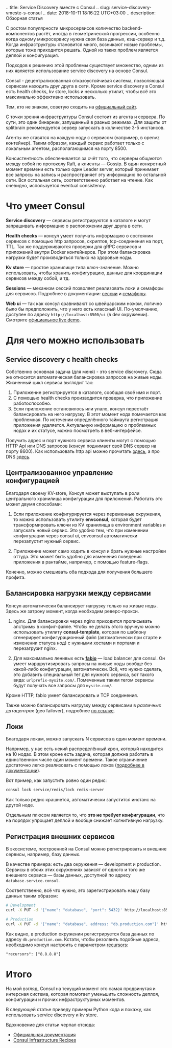.. title: Service Discovery вместе с Consul
.. slug: service-discovery-vmeste-s-consul
.. date: 2018-10-11 18:16:22 UTC+03:00
.. description: Обзорная статья


С ростом популярности микросервисов количество backend-компонентов растёт, иногда в геометрической прогрессии, особенно когда одному микросервису нужна своя база данных, кэш-сервер и т.д. Когда инфраструктуры становится много, возникают новые проблемы, которые тоже приходится решать. Одной из таких проблем является деплой и конфигурация.

Подходов к решению этой проблемы существует множество, одним из них является использование service discovery на основе Consul.

Consul - децентрализованная отказоустойчивая система, позволяющая сервисам находить друг друга в сети. Кроме service discovery в Consul есть health checks, kv store, locks и несколько утилит, чтобы всё это максимально эффективно использовать.

Тем, кто не знаком, советую сходить на [официальный сайт](https://www.consul.io).

С точки зрения инфраструктуры Consul состоит из агента и сервера. По сути, это один бинарник, запущенный в разных режимах. Для защиты от splitbrain рекомендуется сервер запускать в количестве 3-5 инстансов.

Агенты же ставятся на каждую ноду с сервисом (например, в openvz контейнер). Таким образом, каждый сервис работает только с локальным агентом, располагающимся на порту 8500.

Консистентность обеспечивается за счёт того, что серверы общаются между собой по протоколу Raft, а клиенты — Gossip. В один конкретный момент времени есть только один Leader server, который принимает все запросы на запись и распространяет эту информацию по остальной сети. Вся остальная сеть, соответственно работает на чтение. Как очевидно, используется eventual consistency.

# Что умеет Consul

**Service discovery** — сервисы регистрируются в каталоге и могут запрашивать информацию о расположении друг друга в сети.

**Health checks** — консул умеет получать информацию о состоянии сервисов c помощью http запросов, скриптов, tcp-соединения на порт, TTL. Так же поддерживаются проверки для gRPC сервисов и приложений внутри Docker контейнеров. При этом балансировка нагрузки будет производиться только на здоровые ноды.

**Kv store** — простое хранилище типа ключ-значение. Можно использовать, чтобы хранить конфигурацию, данные для координации сервисов между собой, и тд.

**Sessions** — механизм сессий позволяет реализовать локи и семафоры для сервисов. Подробнее в документации: [сессии](https://www.consul.io/docs/internals/sessions.html) и [семафоры](https://www.consul.io/docs/guides/semaphore.html).

**Web ui** — так как консул сравнивают со швейцарским ножом, логично было бы предположить, что у него есть классный UI. По-умолчанию, доступен по адресу `http://localhost:8500/ui` (в dev окружении). Смотрите [официальное live demo](https://demo.consul.io/ui/dc1/services).


# Для чего можно использовать

## Service discovery с health checks

Собственно основная задача (для меня) - это service discrovery. Сюда же относится автоматическая балансировка запросов на живые ноды. Жизненный цикл сервиса выглядит так:

1. Приложение регистрируется в каталоге, сообщая своё имя и порт. 
2. С помощью health checks производится проверка, что приложение работоспособно.
3. Если приложение остановилось или упало, консул перестаёт балансировать на него нагрузку. В этот момент нода помечается как проблемная. По истечении определённого таймаута регистрация приложения удаляется. Актуальную информацию о проблемных нодах и их статусе, можно посмотреть в веб-интерфейсе.

Получить адрес и порт нужного сервиса клиенты могут с помощью HTTP Api или DNS запросов (консул поднимает свой DNS сервер на порту 8600).
Как использовать http api можно прочитать [здесь](https://www.consul.io/api/health.html#list-nodes-for-service), а про DNS [здесь](https://www.consul.io/docs/agent/dns.html).


## Централизованное управление конфигурацией

Благодаря своему KV-store, Консул может выступать в роли центрального хранилища конфигурации для приложений. Работать это может двумя способами:

1. Если приложение конфигурируется через переменные окружения, то можно использовать утилиту **envconsul**, которая будет трансформировать ключи из KV хранилища в environment variables и запускать новый сервис. Это удобно тем, что при изменении конфигурации через consul ui, envconsul автоматически перезапустит нужный сервис.

2. Приложение может само ходить в консул и брать нужные настройки оттуда. Это может быть удобно для изменения поведения приложения в рантайме, например, с помощью feature-flags.

Конечно, можно смешивать оба подхода для получения большего профита.


## Балансировка нагрузки между сервисами

Консул автоматически балансирует нагрузку только на живые ноды. Здесь же затрону момент, когда необходим реверс-прокси.

1. nginx. Для балансировки через nginx приходится прописывать апстримы в конфиг-файле. Чтобы не делать этого вручную можно использовать утилиту **consul-template**, которая по шаблону сгенерирует конфигурационный файл (автоматически при старте и изменении статуса нод) с нужными хостами и портами и перезагрузит nginx.

2. Для максимально ленивых есть [**fabio**](https://github.com/fabiolb/fabio) — load balancer для consul. Он умеет маршрутизировать запросы на живые ноды вообще без какой-либо конфигурации, автоматически. Всё, что нужно сделать, это добавить специальный тег для нужного сервиса, вот такого вида: `urlprefix-mysite.com/`. Помеченные таким тегом сервисы будут получать все запросы для `mysite.com/`.

Кроме HTTP, fabio умеет балансировать и TCP соединения.


Также можно балансировать нагрузку между сервисами в *различных датацентрах* (geo failover), подробнее [по ссылке](https://www.consul.io/docs/guides/geo-failover.html).


## Локи

Благодаря локам, можно запускать N сервисов в один момент времени.

Например, у нас есть некий распределённый крон, который находится на 10 нодах. В этом кроне есть задача, которая должна работать в единственном числе один момент времени. Такое ограничение достаточно легко реализовать с помощью локов ([подробнее в документации](https://www.consul.io/docs/commands/lock.html)).

Вот пример, как запустить ровно один редис:

```bash
consul lock service/redis/lock redis-server
```

Как только редис крашнется, автоматически запустится инстанс на другой ноде.

Отдельным плюсом является то, что **это не требует конфигурации**, что на порядок упрощает деплой и вообще снижает когнитивную нагрузку.


## Регистрация внешних сервисов

В экосистеме, построенной на Consul можно регистрировать и внешние сервисы, например, базу данных.

В качестве примера: есть два окружения — development и production. Сервисы в обоих этих окружениях зависят от одного и того же внешнего сервиса — базы данных, доступной по адресу `database.service.consul`.

Соответственно, всё что нужно, это зарегистрировать нашу базу данных таким образом:

```bash
# Development
curl -X PUT -d '{"name": "database", "port": 5432}' http://localhost:8500/v1/agent/service/register

# Production
curl -X PUT -d '{"name": "database", address: "db.production.com"}' http://localhost:8500/v1/agent/service/register
```

Как видно, в production окружении регистрируется база данных по адресу `db.production.com`. Кстати, чтобы резолвить подобные адреса, необходимо консул настроить с параметром [recursors](https://www.consul.io/docs/agent/options.html#_recursor): 

```
"recursors": ["8.8.8.8"]
```

# Итого

На мой взгляд, Consul на текущий момент это самая продвинутая и интерсная система, которая помогает уменьшить сложность деплоя, конфигурации и прочих инфраструктурных моментов.

В следующей статье приведу примеры Python кода и покажу, как использовать service discovery и kv store.

Вдохновение для статьи черпал отсюда:

- [Официальная документация](https://www.consul.io/intro/getting-started/install.html)
- [Consul Infrastructure Recipes](https://www.youtube.com/watch?v=XZZDVUCCilM)
